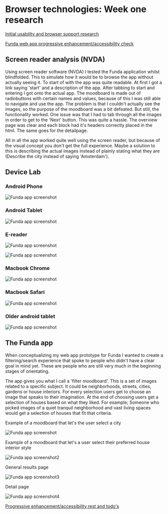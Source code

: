 # Browser technologies: Week one research

[Initial usability and browser support research](research/README.md)

[Funda web app progressive enhancement/accessibility check](funda-browsertech/README.md)

## Screen reader analysis (NVDA)

Using screen reader software (NVDA) I tested the Funda application whilst blindfolded. This to simulate how it would be to browse the app without actually seeing it. To start of with the app was quite readable. At first I got a link saying 'start' and a description of the app. After tabbing to start and entering I got onto the actual app. The moodboard is made out of radiobuttons with certain names and values, because of this I was still able to navigate and use the app. The problem is that I couldn't actually see the images, so the purpose of the moodboard was a bit defeated. But still, the functionality worked. One issue was that I had to tab through all the images in order to get to the 'Next' button. This was quite a hassle. The overview page was clear and each block had it's headers correctly placed in the html. The same goes for the detailpage.

All in all the app worked quite well using the screen reader, but because of the visual concept you don't get the full experience. Maybe a solution to this is describing the actual images instead of plainly stating what they are (Describe the city instead of saying 'Amsterdam').

## Device Lab

### Android Phone
![Funda app screenshot](funda-browsertech/devicelab/android-phone.jpg)

### Android Tablet
![Funda app screenshot](funda-browsertech/devicelab/android-tablet.jpg)

### E-reader
![Funda app screenshot](funda-browsertech/devicelab/ereader.jpg)

![Funda app screenshot](funda-browsertech/devicelab/ereader-2.jpg)

### Macbook Chrome
![Funda app screenshot](funda-browsertech/devicelab/macbook-chrome.jpg)

### Macbook Safari
![Funda app screenshot](funda-browsertech/devicelab/macbook-safari.jpg)

### Older android tablet
![Funda app screenshot](funda-browsertech/devicelab/older-android-tablet.jpg)

## The Funda app

When conceptualizing my web app prototype for Funda I wanted to create a filtering/search experience that spoke to people who didn't have a clear goal in mind yet. These are people who are still very much in the beginning stages of orientating.

The app gives you what I call a 'filter moodboard'. This is a set of images related to a specific subject. It could be neighborhoods, streets, cities, gardens or house interiors. For every selection users get to choose an image that speaks to their imagination. At the end of choosing users get a selection of houses based on what they liked. For example; Someone who picked images of a quiet tranquil neighborhood and vast living spaces would get a selection of houses that fit that criteria.

Example of a moodboard that let's the user select a city

![Funda app screenshot](funda-browsertech/screenshots/funda-1.jpg)

Example of a moodboard that let's a user select their preferred house interior style

![Funda app screenshot2](funda-browsertech/screenshots/funda-2.jpg)

General results page

![Funda app screenshot3](funda-browsertech/screenshots/funda-3.jpg)

Detail page

![Funda app screenshot4](funda-browsertech/screenshots/funda-4.jpg)

[Progressive enhancement/accessibility rest and todo's](RESEARCH-TODO.md)
